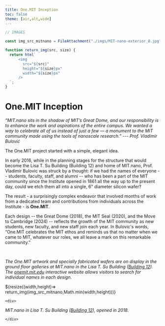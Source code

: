 ```yaml
---
title: One.MIT Inception
toc: false
theme: [air,alt,wide]
---
```


<style>
  
.img-container {
  text-align: center;
}

.img-container img {
  position: absolute;
  left:50%;
  transform: translateX(-50%);
}
  
</style>


```js
// IMAGES

const img_src_mitnano = FileAttachment("./imgs/MIT-nano-exterior_0.jpg").href;

function return_img(src, size) {
  return html`
      <img
        src="${src}"
        height="${size}px"
        width="${size}px"
      />
  `;
}
```

<div class= "grid grid-cols-2">
  <div class="card">
    <h1> One.MIT Inception</h1>
    
*“MIT.nano sits in the shadow of MIT’s Great Dome, and our responsibility is to enhance the work and aspirations of the entire campus. We wanted a way to celebrate all of us instead of just a few — a monument to the MIT community made using the tools of nanoscale research.” --- Prof. Vladimir Bulović*

The One.MIT project started with a simple, elegant idea. 

In early 2016, while in the planning stages for the structure that would become the Lisa T. Su Building (Building 12) and home of MIT.nano, Prof. Vladimir Bulovic was struck by a thought:  if we had the names of everyone -- students, faculty, staff, and alumni -- who has been a part of the MIT community since the Institute opened in 1861 all the way up to the present day, could we etch them all into a single, 6" diameter silicon wafer? 

The result - a surprisingly complex endeavor that involved months of work from a dedicated team and contributions from individuals across the Institute - is **One.MIT**. 

Each design -- the Great Dome (2018), the MIT Seal (2020), and the Move to Cambridge (2024) -- reflects the growth of the MIT community as new students, new faculty, and new staff join each year. In Bulovic's words, “One.MIT celebrates the MIT ethos and reminds us that no matter when we came to MIT, whatever our roles, we all leave a mark on this remarkable community.”

<br>

*The One.MIT artwork and specially fabricated wafers are on display in the ground floor galleries at MIT.nano in the Lisa T. Su Building (<a href="https://whereis.mit.edu/?go=12">Building 12</a>). The <a href="https://onemit.mit.edu">onemit.mit.edu</a> interactive website allows visitors to search for individual names in each design.* 

  </div>

  <div class="card">
    ${resize((width,height)=> return_img(img_src_mitnano,Math.min(width,height)))}

    <div>

*MIT.nano in Lisa T. Su Building (<a href="https://whereis.mit.edu/?go=12">Building 12</a>), opened in 2018.*

    </div>
  </div>
</div>
